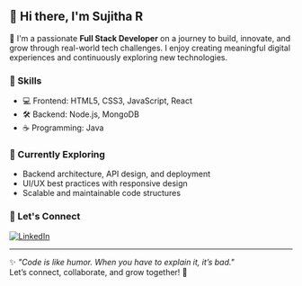 ## 👋 Hi there, I'm Sujitha R

🚀 I'm a passionate **Full Stack Developer** on a journey to build, innovate, and grow through real-world tech challenges. I enjoy creating meaningful digital experiences and continuously exploring new technologies.

### 🔧 Skills
- 💻 Frontend: HTML5, CSS3, JavaScript, React
- 🛠️ Backend: Node.js, MongoDB
- ☕ Programming: Java

### 🌱 Currently Exploring
- Backend architecture, API design, and deployment
- UI/UX best practices with responsive design
- Scalable and maintainable code structures

### 🤝 Let's Connect
[![LinkedIn](https://img.shields.io/badge/LinkedIn-blue?logo=linkedin&style=for-the-badge)](https://www.linkedin.com/in/sujitha-r-7b2ba828a/)

---

✨ _"Code is like humor. When you have to explain it, it’s bad."_  
Let’s connect, collaborate, and grow together! 🌟
